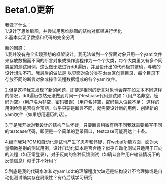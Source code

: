 # Beta1.0更新
我做了什么：  
1.设计了思维脑图，并尝试用思维脑图的结构对框架进行优化  
2.基本实现了数据和代码的完全分离  


新的困惑：  
1.我并没有完全实现预想的框架设计。我无法做到一个界面对象只用一个yaml文件来存放数据而不同的断言对象或操作流程作为一个个大类，每个大类里又有多个同类型的测试用例，这么做无法进行ddt遍历，并且设计出的代码极其繁琐，与我的设计想法不符。我最后的做法是
以界面对象分类在data区创建目录，每个目录下存放不同的断言对象或操作流程数据组成的各个yaml文件。 

2.但是这样我又发现了新的问题，即便是相同的断言对象也会存在如文本不同这样的情况，ddt遍历依然无法做到对同一个testcase代码测试如：（用户名非空，密码为空）（用户名为非空，密码错误）（用户名非空，密码输入位数不足
）这样的用例检测是否符合预期。似乎只要是断言不同，就需要设计新的用例，创建新的yaml文件（如果想用遍历的话）。  

3.于是我开始对我设计的结构产生怀疑，只要断言稍微有所不同我就需要编写不同的testcase代码，即便是一个简单的登录窗口，testcase可能高达上十条。  

4.继而我对POM和自动化测试也产生了思考和怀疑，在webui功能方面，面对大量细微差别的测试用例，设计自动化脚本是否合适？似乎自动化测试只适用于正向的流程（如正常登录），对于反向的各种反馈测试（如确认各种用户输错情况下的反馈信息）似乎并不好用？  

5.到底是我的代码水准和对yaml,ddt的理解程度欠缺还是结构设计不合理抑或是自动化测试确实存在局限性？有待后续学习研究


